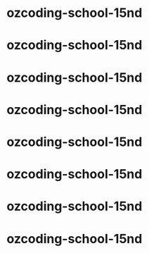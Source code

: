 # ozcoding-school-15nd
# ozcoding-school-15nd
# ozcoding-school-15nd
# ozcoding-school-15nd
# ozcoding-school-15nd
# ozcoding-school-15nd
# ozcoding-school-15nd
# ozcoding-school-15nd

